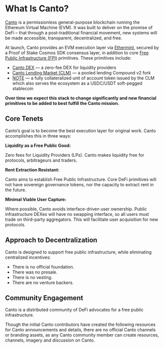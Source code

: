 # What Is Canto?

[Canto](https://canto.io/) is a permissionless general-purpose blockchain running the Ethereum Virtual Machine (EVM). It was built to deliver on the promise of DeFi – that through a post-traditional financial movement, new systems will be made accessible, transparent, decentralized, and free.

At launch, Canto provides an EVM execution layer via [Ethermint](https://docs.ethermint.zone/), secured by a Proof of Stake Cosmos SDK consensus layer, in addition to core [Free Public Infrastructure (FPI)](https://canto.gitbook.io/canto/welcome/how-does-canto-work/free-public-infrastructure-fpi) primitives. These primitives include:

* [Canto DEX](free-public-infrastructure/dex.md) — a zero-fee DEX for liquidity providers
* [Canto Lending Market (CLM)](free-public-infrastructure/lending-market.md) — a pooled lending Compound v2 fork
* [NOTE](free-public-infrastructure/note.md) — a fully collateralized unit of account token issued by the CLM which also serves the ecosystem as a USDC/USDT soft-pegged stablecoin

**Over time we expect this stack to change significantly and new financial primitives to be added to best fulfill the Canto mission.**

## Core Tenets

Canto’s goal is to become the best execution layer for original work. Canto accomplishes this in three ways:

**Liquidity as a Free Public Good:**

Zero fees for Liquidity Providers (LPs). Canto makes liquidity free for protocols, arbitrageurs and traders.

**Rent Extraction Resistant:**

Canto aims to establish Free Public Infrastructure. Core DeFi primitives will not have sovereign governance tokens, nor the capacity to extract rent in the future.

**Minimal Viable User Capture:**

Where possible, Canto avoids interface-driven user ownership. Public infrastructure DEXes will have no swapping interface, so all users must trade on third-party aggregators. This will facilitate user acquisition for new protocols.

## Approach to Decentralization

Canto is designed to support free public infrastructure, while eliminating centralized incentives:

* There is no official foundation.
* There was no presale.
* There is no vesting.
* There are no venture backers.

## Community Engagement

Canto is a distributed community of DeFi advocates for a free public infrastructure.

Though the initial Canto contributors have created the following resources for Canto announcements and details, there are no official Canto channels or branding assets, as any Canto community member can create resources, channels, imagery and discussion on Canto.
